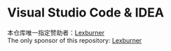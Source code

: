 # Visual Studio Code & IDEA
本仓库唯一指定赞助者：[Lexburner](https://space.bilibili.com/777536?spm_id_from=333.337.0.0)  
The only sponsor of this repository: [Lexburner](https://space.bilibili.com/777536?spm_id_from=333.337.0.0)
